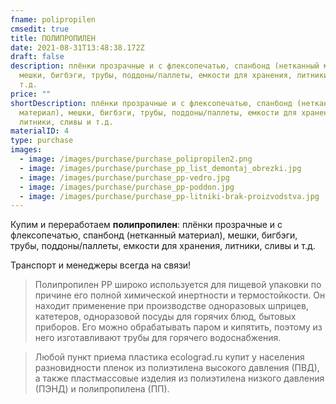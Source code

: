 ```yaml
---
fname: polipropilen
cmsedit: true
title: ПОЛИПРОПИЛЕН
date: 2021-08-31T13:48:38.172Z
draft: false
description: плёнки прозрачные и с флексопечатью, спанбонд (нетканный материал),
  мешки, бигбэги, трубы, поддоны/паллеты, емкости для хранения, литники, сливы и
  т.д.
price: ""
shortDescription: плёнки прозрачные и с флексопечатью, спанбонд (нетканный
  материал), мешки, бигбэги, трубы, поддоны/паллеты, емкости для хранения,
  литники, сливы и т.д.
materialID: 4
type: purchase
images:
  - image: /images/purchase/purchase_polipropilen2.png
  - image: /images/purchase/purchase_pp_list_demontaj_obrezki.jpg
  - image: /images/purchase/purchase_pp-vedro.jpg
  - image: /images/purchase/purchase_pp-poddon.jpg
  - image: /images/purchase/purchase_pp-litniki-brak-proizvodstva.jpg
---
```

Купим и переработаем **полипропилен**: плёнки прозрачные и с флексопечатью, спанбонд (нетканный материал), мешки, бигбэги, трубы, поддоны/паллеты, емкости для хранения, литники, сливы и т.д.

Транспорт и менеджеры всегда на связи!

>Полипропилен PP широко используется для пищевой упаковки по причине его полной химической инертности и термостойкости. Он находит применение при производстве одноразовых шприцев, катетеров, одноразовой посуды для горячих блюд, бытовых приборов. Его можно обрабатывать паром и кипятить, поэтому из него изготавливают трубы для горячего водоснабжения.

>Любой пункт приема пластика ecolograd.ru купит у населения разновидности пленок из полиэтилена высокого давления (ПВД), а также пластмассовые изделия из полиэтилена низкого давления (ПЭНД) и полипропилена (ПП).